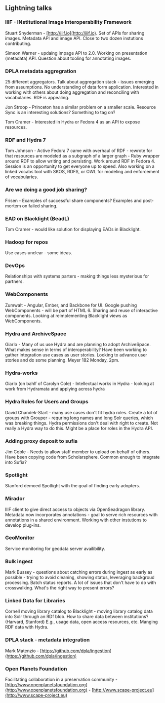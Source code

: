 ## Lightning talks

### IIIF - INstitutional Image Interoperability Framework

Stuart Snyderman - [http://iiif.io](http://iiif.io). Set of APIs for sharing images. Metadata API and image API. Close to two dozen instutions contributing. 

Simeon Warner - updaing impage API to 2.0. Working on presentation (metadata) API. Question about tooling for annotating images.

### DPLA metadata aggregration

25 different aggregators. Talk about aggregation stack - issues emerging from assumptions. No understanding of data form application. Interested in working with others about doing aggregation and reconciling with vocabularies. RDF is appealing. 

Jon Stroop - Princeton has a similar problem on a smaller scale. Resource Sync is an interesting solutions? Something to tag on?

Tom Cramer - Interested in Hydra or Fedora 4 as an API to expose resources.

### RDF and Hydra 7 

Tom Johnson - Active Fedora 7 came with overhaul of RDF - rewrote for that resources are modeled as a subgraph of a larger graph - Ruby wrapper around RDF to allow writing and persisting. Work around RDF in Fedora 4. Session is an opportunity to get everyone up to speed. Also working on a linked vocabs tool with SKOS, RDFS, or OWL for modeling and enforcement of vocabularies.

### Are we doing a good job sharing?

Frisen - Examples of successful share components? Examples and post-mortem on failed sharing.

### EAD on Blacklight (BeadL)

Tom Cramer - would like solution for displaying EADs in Blacklight.

### Hadoop for repos

Use cases unclear - some ideas. 

### DevOps

Relationships with systems parters - making things less mysterious for partners. 

### WebComponents

Zumwalt - Angular, Ember, and Backbone for UI. Google pushing WebComponents - will be part of HTML 6. Sharing and reuse of interactive components. Looking at reimplementing Blacklight views as WebComponents.

### Hydra and ArchiveSpace

Giarlo - Many of us use Hydra and are planning to adopt ArchiveSpace. What makes sense in terms of interoperability? Have been working to gather integration use cases as user stories. Looking to advance user stories and do some planning. Meyer 182 Monday, 2pm.

### Hydra-works

Giarlo (on bahlf of Carolyn Cole) - Intellectual works in Hydra - looking at work from Hydramata and applying across hydra

### Hydra Roles for Users and Groups

David Chandek-Start - many use cases don't fit hydra roles. Create a lot of groups with Grouper - requring long names and long Solr queries, which was breaking things. Hydra permissions don't deal with right to create. Not really a Hydra way to do this. Might be a place for roles in the Hydra API.

### Adding proxy deposit to sufia

Jim Coble - Needs to allow staff member to upload on behalf of others. Have been copying code from Scholarsphere. Common enough to integrate into Sufia?

### Spotlight

Stanford demoed Spotlight with the goal of finding early adopters.

### Mirador

IIIF client to give direct access to objects via OpenSeadragon library. Metadata now incorporates annotations - goal to serve rich resources with annotations in a shared environment. Working with other instutions to develop plug-ins.


### GeoMonitor

Service monitoring for geodata server availibility.

### Bulk ingest

Mark Bussey - questions about catching errors during ingest as early as possible - trying to avoid cleaning, showing status, leveraging backgroud processing. Batch status reports. A lot of issues that don't have to do with crosswalking. What's the right way to present errors?

### Linked Data for Libraries

Cornell moving library catalog to Blacklight - moving library catalog data into Solr through an RDf blob. How to share data between institutions? (Harvard, Stanford) E.g., usage data, open access resources, etc. Manging RDF data with Hydra.

### DPLA stack - metadata integration

Mark Matenzio - [https://github.com/dpla/ingestion](https://github.com/dpla/ingestion)

### Open Planets Foundation

Facilitating collaboration in a preservation community - [http://www.openplanetsfoundation.org](http://www.openplanetsfoundation.org) - [http://www.scape-project.eu](http://www.scape-project.eu)
